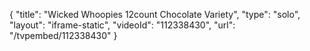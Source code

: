 {
    "title": "Wicked Whoopies 12count Chocolate Variety",
    "type": "solo",
    "layout": "iframe-static",
    "videoId": "112338430",
    "url": "\/tvpembed\/112338430"
}